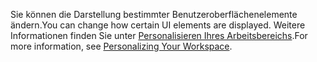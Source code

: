 <span data-ttu-id="91ab0-101">Sie können die Darstellung bestimmter Benutzeroberflächenelemente ändern.</span><span class="sxs-lookup"><span data-stu-id="91ab0-101">You can change how certain UI elements are displayed.</span></span> <span data-ttu-id="91ab0-102">Weitere Informationen finden Sie unter [Personalisieren Ihres Arbeitsbereichs](../ui-personalization-user.md).</span><span class="sxs-lookup"><span data-stu-id="91ab0-102">For more information, see [Personalizing Your Workspace](../ui-personalization-user.md).</span></span>
